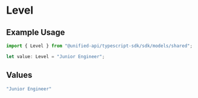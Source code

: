 # Level

## Example Usage

```typescript
import { Level } from "@unified-api/typescript-sdk/sdk/models/shared";

let value: Level = "Junior Engineer";
```

## Values

```typescript
"Junior Engineer"
```